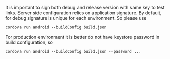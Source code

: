 It is important to sign both debug and release version with same key to test links. Server side configuration relies on application signature. By default, for debug signature is unique for each environment. So please use
```
cordova run android --buildConfig build.json
```
For production environment it is better do not have keystore password in build configuration, so
```
cordova run android --buildConfig build.json --password ...
```

